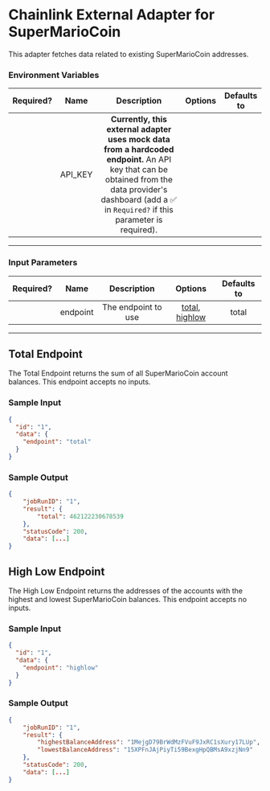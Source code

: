 # Chainlink External Adapter for SuperMarioCoin

This adapter fetches data related to existing SuperMarioCoin addresses.

### Environment Variables

| Required? |  Name   |                                                                                                Description                                                                                                 | Options | Defaults to |
| :-------: | :-----: | :--------------------------------------------------------------------------------------------------------------------------------------------------------------------------------------------------------: | :-----: | :---------: |
|           | API_KEY | **Currently, this external adapter uses mock data from a hardcoded endpoint.** An API key that can be obtained from the data provider's dashboard (add a ✅ in `Required?` if this parameter is required). |         |             |

---

### Input Parameters

| Required? |   Name   |     Description     |                         Options                         | Defaults to |
| :-------: | :------: | :-----------------: | :-----------------------------------------------------: | :---------: |
|           | endpoint | The endpoint to use | [total](#Total-Endpoint), [highlow](#High-Low-Endpoint) |    total    |

---

## Total Endpoint

The Total Endpoint returns the sum of all SuperMarioCoin account balances. This endpoint accepts no inputs.

### Sample Input

```json
{
  "id": "1",
  "data": {
    "endpoint": "total"
  }
}
```

### Sample Output

```json
{
    "jobRunID": "1",
    "result": {
        "total": 462122230678539
    },
    "statusCode": 200,
    "data": [...]
}
```

## High Low Endpoint

The High Low Endpoint returns the addresses of the accounts with the highest and lowest SuperMarioCoin balances. This endpoint accepts no inputs.

### Sample Input

```json
{
  "id": "1",
  "data": {
    "endpoint": "highlow"
  }
}
```

### Sample Output

```json
{
    "jobRunID": "1",
    "result": {
        "highestBalanceAddress": "1MejgD79BrWdMzFVuF9JxRC1sXury17LUp",
        "lowestBalanceAddress": "15XPFnJAjPiyTi59BexgHpQBMsA9xzjNn9"
    },
    "statusCode": 200,
    "data": [...]
}
```
